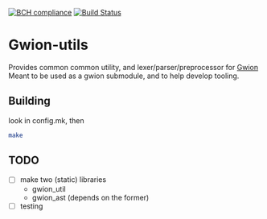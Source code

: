 [![BCH compliance](https://bettercodehub.com/edge/badge/fennecdjay/gwion-util?branch=master)](https://bettercodehub.com/)
[![Build Status](https://travis-ci.org/fennecdjay/Gwion.svg?branch=master)](https://travis-ci.org/fennecdjay/Gwion)

# Gwion-utils

Provides common common utility, and lexer/parser/preprocessor for 
[Gwion](https://github.com/fennecdjay/gwion)  
Meant to be used as a gwion submodule, and to help develop tooling.

## Building
look in config.mk, then
```sh
make
```

## TODO
  * [ ] make two (static) libraries
    + gwion_util
    + gwion_ast (depends on the former)
  * [ ] testing
